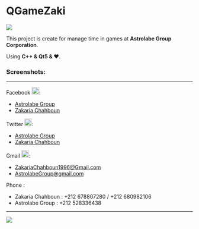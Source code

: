 # QGameZaki

<img src='https://raw.githubusercontent.com/zakaria-chahboun/ZakiQtProjects/master/IMAGE1.png'/>

This project is create for manage time in games at **Astrolabe Group Corporation**.

Using **C++ & Qt5 & ♥**.

### Screenshots:


---------------------------------------

Facebook <img src='https://vectors.pro/wp-content/uploads/2017/09/facebook-f-round-icon-vector-logo-300x300.png' width='20px'/>:
- <a href='https://www.facebook.com/AstrolabeGroup/'>Astrolabe Group</a>
- <a href='https://www.facebook.com/zakaria.chahboun.2018'>Zakaria Chahboun</a>

Twitter <img src='http://itouchappreviewers.com/wp-content/uploads/2015/01/twitter-logo_22.png' width='20px'/>:
- <a href='https://twitter.com/AstrolabeGroup'>Astrolabe Group</a>
- <a href='https://twitter.com/Zaki_Chahboun'>Zakaria Chahboun</a>

Gmail <img src='http://www.beep.es/blog/wp-content/uploads/2016/11/gmail_icono.png' width='20px'/>:
- ZakariaChahboun1996@Gmail.com
- AstrolabeGroup@gmail.com

Phone :
- Zakaria Chahboun : +212 678807280 / +212 680982106
- Astrolabe Group : +212 528336438

-------------------------------------------

<img src='https://raw.githubusercontent.com/zakaria-chahboun/ZakiQtProjects/master/IMAGE2.png'/>
